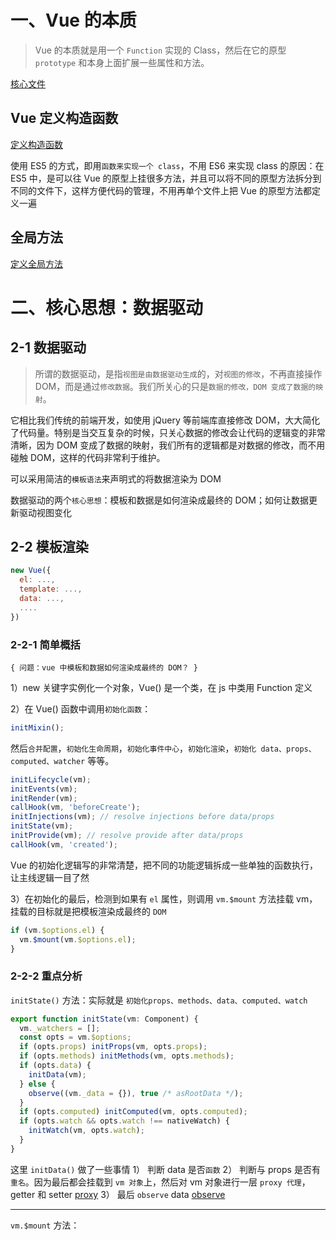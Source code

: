 # 一、Vue 的本质

> Vue 的本质就是用一个 `Function` 实现的 Class，然后在它的原型 `prototype` 和本身上面扩展一些属性和方法。

[核心文件](./vue/src/core/index.js)

## Vue 定义构造函数

[定义构造函数](./vue/src/core/instance/index.js)

使用 ES5 的方式，即用`函数来实现一个 class`，不用 ES6 来实现 class 的原因：在 ES5 中，是可以往 Vue 的原型上挂很多方法，并且可以将不同的原型方法拆分到不同的文件下，这样方便代码的管理，不用再单个文件上把 Vue 的原型方法都定义一遍

## 全局方法

[定义全局方法](./vue/src/core/global-api/index.js)

# 二、核心思想：数据驱动

## 2-1 数据驱动

> 所谓的数据驱动，是指`视图是由数据驱动生成`的，对`视图的修改`，不再直接操作 DOM，而是通过`修改数据`。我们所关心的只是`数据的修改，DOM 变成了数据的映射`。

它相比我们传统的前端开发，如使用 jQuery 等前端库直接修改 DOM，大大简化了代码量。特别是当交互复杂的时候，只关心数据的修改会让代码的逻辑变的非常清晰，因为 DOM 变成了数据的映射，我们所有的逻辑都是对数据的修改，而不用碰触 DOM，这样的代码非常利于维护。

可以采用简洁的`模板语法`来声明式的将数据渲染为 DOM

数据驱动的两个`核心思想`：模板和数据是如何渲染成最终的 DOM；如何让数据更新驱动视图变化

## 2-2 模板渲染

```js
new Vue({
  el: ...,
  template: ...,
  data: ...,
  ....
})
```

### 2-2-1 简单概括

`{ 问题：vue 中模板和数据如何渲染成最终的 DOM？ }`

1）new 关键字实例化一个对象，Vue() 是一个类，在 js 中类用 Function 定义

2）在 Vue() 函数中调用`初始化函数`：

[](./vue/src/core/instance/index.js)

```js
initMixin();
```

然后`合并配置`，`初始化生命周期`，`初始化事件中心`，`初始化渲染`，`初始化 data、props、computed、watcher` 等等。

[](./vue/src/core/instance/init.js)

```js
initLifecycle(vm);
initEvents(vm);
initRender(vm);
callHook(vm, 'beforeCreate');
initInjections(vm); // resolve injections before data/props
initState(vm);
initProvide(vm); // resolve provide after data/props
callHook(vm, 'created');
```

Vue 的初始化逻辑写的非常清楚，把不同的功能逻辑拆成一些单独的函数执行，让主线逻辑一目了然

3）在初始化的最后，检测到如果有 `el` 属性，则调用 `vm.$mount` 方法挂载 vm，挂载的目标就是把模板渲染成最终的 `DOM`

[](./vue/src/core/instance/init.js)

```js
if (vm.$options.el) {
  vm.$mount(vm.$options.el);
}
```

### 2-2-2 重点分析

`initState()` 方法：实际就是 `初始化props、methods、data、computed、watch`

[](./vue/src/core/instance/state.js)

```js
export function initState(vm: Component) {
  vm._watchers = [];
  const opts = vm.$options;
  if (opts.props) initProps(vm, opts.props);
  if (opts.methods) initMethods(vm, opts.methods);
  if (opts.data) {
    initData(vm);
  } else {
    observe((vm._data = {}), true /* asRootData */);
  }
  if (opts.computed) initComputed(vm, opts.computed);
  if (opts.watch && opts.watch !== nativeWatch) {
    initWatch(vm, opts.watch);
  }
}
```

这里 `initData()` 做了一些事情
1） 判断 data 是否`函数`
2） 判断与 props 是否有`重名`。因为最后都会挂载到 `vm 对象`上，然后对 vm 对象进行一层 `proxy 代理`，getter 和 setter
[proxy](./vue/src/core/instance/state.js)
3） 最后 `observe` data
[observe](./vue/src/core/observer/index.js)

---

`vm.$mount` 方法：
